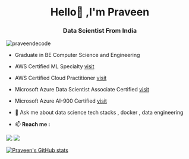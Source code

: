 <h1 align="center">Hello👋 ,I'm Praveen</h1>

<h3 align="center">Data Scientist From India</h3>

<p align="left"> <img src="https://komarev.com/ghpvc/?username=praveendecode&label=Profile%20views&color=0e75b6&style=flat" alt="praveendecode" /> </p>

- Graduate in BE Computer Science and Engineering

- AWS Certified ML Specialty [visit](https://www.linkedin.com/feed/update/urn:li:activity:7236245786932473856/)

- AWS Certified Cloud Practitioner [visit](https://www.linkedin.com/feed/update/urn:li:activity:7194261331070361601/)

- Microsoft Azure Data Scientist Associate Certified [visit](https://drive.google.com/file/d/1gBArS0xD2GDVsDqkyxf_MsjylDzJBfaZ/view)

- Microsoft Azure AI-900 Certified [visit](https://drive.google.com/file/d/1BsYKjOsSagqHSypBb90NX6Hj9j_HbFdL/view?usp=sharing)

- 💬 Ask me about data science tech stacks , docker , data engineering

- 📫 **Reach me :**

[<img src="https://img.shields.io/badge/LinkedIn-0077B5?style=for-the-badge&logo=linkedin&logoColor=white" />](https://www.linkedin.com/in/praveendatascientist)
[<img src="https://img.shields.io/badge/Gmail-D14836?style=for-the-badge&logo=gmail&logoColor=white" />](hellopraveends@gmail.com)



[![Praveen's GitHub stats](https://github-readme-stats.vercel.app/api?username=praveendecode&show_icons=true&theme=dark)](https://github.com/praveendecode/github-readme-stats)


